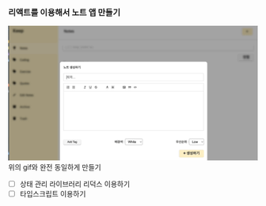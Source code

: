 ### 리액트를 이용해서 노트 앱 만들기
![note.gif](img/note.gif)
위의 gif와 완전 동일하게 만들기
- [ ] 상태 관리 라이브러리 리덕스 이용하기
- [ ] 타입스크립트 이용하기